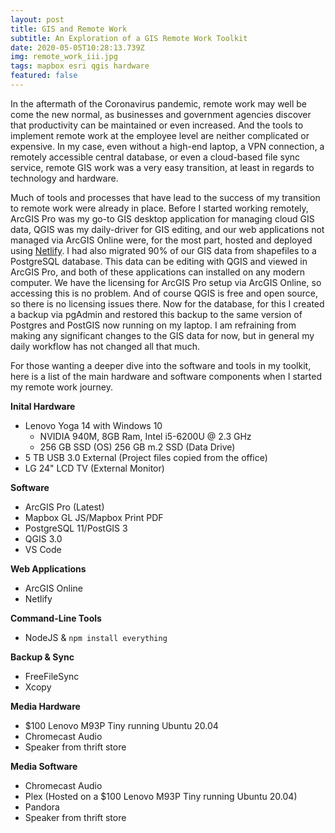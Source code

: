```yaml
---
layout: post
title: GIS and Remote Work
subtitle: An Exploration of a GIS Remote Work Toolkit
date: 2020-05-05T10:28:13.739Z
img: remote_work_iii.jpg
tags: mapbox esri qgis hardware
featured: false
---
```

In the aftermath of the Coronavirus pandemic, remote work may well be come the new normal, as businesses and government agencies discover that productivity can be maintained or even increased. And the tools to implement remote work at the employee level are neither complicated or expensive. In my case, even without a high-end laptop, a VPN connection, a remotely accessible central database, or even a cloud-based file sync service, remote GIS work was a very easy transition, at least in regards to technology and hardware.

Much of tools and processes that have lead to the success of my transition to remote work were already in place. Before I started working remotely, ArcGIS Pro was my go-to GIS desktop application for managing cloud GIS data, QGIS was my daily-driver for GIS editing, and our web applications not managed via ArcGIS Online were, for the most part, hosted and deployed using [Netlify](https://www.netlify.com). I had also migrated 90% of our GIS data from shapefiles to a PostgreSQL database. This data can be editing with QGIS and viewed in ArcGIS Pro, and both of these applications can installed on any modern computer. We have the licensing for ArcGIS Pro setup via ArcGIS Online, so accessing this is no problem. And of course QGIS is free and open source, so there is no licensing issues there. Now for the database, for this I created a backup via pgAdmin and restored this backup to the same version of Postgres and PostGIS now running on my laptop. I am refraining from making any significant changes to the GIS data for now, but in general my daily workflow has not changed all that much.

For those wanting a deeper dive into the software and tools in my toolkit, here is a list of the main hardware and software components when I started my remote work journey.

**Inital Hardware**

* Lenovo Yoga 14 with Windows 10
  * NVIDIA 940M, 8GB Ram, Intel i5-6200U @ 2.3 GHz
  * 256 GB SSD (OS) 256 GB m.2 SSD (Data Drive)
* 5 TB USB 3.0 External (Project files copied from the office)
* LG 24" LCD TV (External Monitor)

**Software**

* ArcGIS Pro (Latest)
* Mapbox GL JS/Mapbox Print PDF
* PostgreSQL 11/PostGIS 3
* QGIS 3.0
* VS Code

**Web Applications**
* ArcGIS Online
* Netlify

**Command-Line Tools**

* NodeJS & ``npm install everything``

**Backup & Sync**

* FreeFileSync
* Xcopy

**Media Hardware**
* $100 Lenovo M93P Tiny running Ubuntu 20.04
* Chromecast Audio
* Speaker from thrift store

**Media Software**

* Chromecast Audio
* Plex (Hosted on a $100 Lenovo M93P Tiny running Ubuntu 20.04)
* Pandora
* Speaker from thrift store
